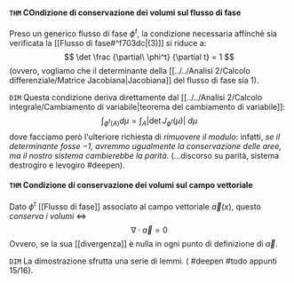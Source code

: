 #### `THM` COndizione di conservazione dei volumi sul flusso di fase
Preso un generico flusso di fase $\phi^t$, la condizione necessaria affinchè sia verificata la [[Flusso di fase#^f703dc|(3)]] si riduce a:
$$
\det
    \frac {\partial\ \phi^t} {\partial t}
= 1
$$
(ovvero, vogliamo che il determinante della [[../../Analisi 2/Calcolo differenziale/Matrice Jacobiana|Jacobiana]] del flusso di fase sia $1$).

`DIM` Questa condizione deriva direttamente dal [[../../Analisi 2/Calcolo integrale/Cambiamento di variabile|teorema del cambiamento di variabile]]:
$$
\int_{\phi^t(A)} d\mu = \int_A |\det J_{\phi^t}(\mu)|\ d\mu
$$
dove facciamo però l'ulteriore richiesta di _rimuovere il modulo_: infatti, _se il determinante fosse $-1$, avremmo ugualmente la conservazione delle aree, ma il nostro sistema cambierebbe la parità_. (...discorso su parità, sistema destrogiro e levogiro #deepen).

#### `THM` Condizione di conservazione dei volumi sul campo vettoriale
Dato $\phi^t$ [[Flusso di fase]] associato al campo vettoriale $\vec a(x)$, questo _conserva i volumi_ $\iff$
$$
\nabla \cdot \vec a = 0
$$
Ovvero, se la sua [[divergenza]] è nulla in ogni punto di definizione di $\vec a$.

`DIM` La dimostrazione sfrutta una serie di lemmi. ( #deepen #todo appunti 15/16).